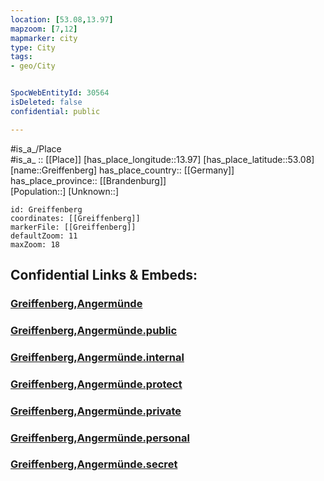 ```yaml
---
location: [53.08,13.97] 
mapzoom: [7,12] 
mapmarker: city 
type: City
tags:
- geo/City


SpocWebEntityId: 30564
isDeleted: false
confidential: public

---
```

#is_a_/Place  
#is_a_ :: [[Place]] 
[has_place_longitude::13.97] 
[has_place_latitude::53.08] 
[name::Greiffenberg] 
has_place_country:: [[Germany]]  
has_place_province:: [[Brandenburg]]  
[Population::] 
[Unknown::] 


```leaflet
id: Greiffenberg
coordinates: [[Greiffenberg]] 
markerFile: [[Greiffenberg]] 
defaultZoom: 11 
maxZoom: 18
```


## Confidential Links & Embeds: 

### [Greiffenberg,Angermünde](/_Standards/Earth/Continent/Europe/Europe~Central/Germany/Germany~East/Brandenburg/counties~Brandenburg/Uckermark/cities~Uckermark/Angermünde/Greiffenberg,Angermünde.md) 

### [Greiffenberg,Angermünde.public](/_public/Earth/Continent/Europe/Europe~Central/Germany/Germany~East/Brandenburg/counties~Brandenburg/Uckermark/cities~Uckermark/Angermünde/Greiffenberg,Angermünde.public.md) 

### [Greiffenberg,Angermünde.internal](/_internal/Earth/Continent/Europe/Europe~Central/Germany/Germany~East/Brandenburg/counties~Brandenburg/Uckermark/cities~Uckermark/Angermünde/Greiffenberg,Angermünde.internal.md) 

### [Greiffenberg,Angermünde.protect](/_protect/Earth/Continent/Europe/Europe~Central/Germany/Germany~East/Brandenburg/counties~Brandenburg/Uckermark/cities~Uckermark/Angermünde/Greiffenberg,Angermünde.protect.md) 

### [Greiffenberg,Angermünde.private](/_private/Earth/Continent/Europe/Europe~Central/Germany/Germany~East/Brandenburg/counties~Brandenburg/Uckermark/cities~Uckermark/Angermünde/Greiffenberg,Angermünde.private.md) 

### [Greiffenberg,Angermünde.personal](/_personal/Earth/Continent/Europe/Europe~Central/Germany/Germany~East/Brandenburg/counties~Brandenburg/Uckermark/cities~Uckermark/Angermünde/Greiffenberg,Angermünde.personal.md) 

### [Greiffenberg,Angermünde.secret](/_secret/Earth/Continent/Europe/Europe~Central/Germany/Germany~East/Brandenburg/counties~Brandenburg/Uckermark/cities~Uckermark/Angermünde/Greiffenberg,Angermünde.secret.md)

